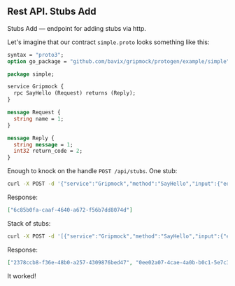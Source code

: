## Rest API. Stubs Add

Stubs Add — endpoint for adding stubs via http.

Let's imagine that our contract `simple.proto` looks something like this:
```protobuf
syntax = "proto3";
option go_package = "github.com/bavix/gripmock/protogen/example/simple";

package simple;

service Gripmock {
  rpc SayHello (Request) returns (Reply);
}

message Request {
  string name = 1;
}

message Reply {
  string message = 1;
  int32 return_code = 2;
}
```

Enough to knock on the handle `POST /api/stubs`. One stub:
```bash
curl -X POST -d '{"service":"Gripmock","method":"SayHello","input":{"equals":{"name":"gripmock"},"contains":null,"matches":null},"output":{"data":{"message":"Hello GripMock","return_code":42},"error":""}}' http://127.0.0.1:4771/api/stubs
```

Response:
```json
["6c85b0fa-caaf-4640-a672-f56b7dd8074d"]
```

Stack of stubs:
```bash
curl -X POST -d '[{"service":"Gripmock","method":"SayHello","input":{"equals":{"name":"gripmock1"},"contains":null,"matches":null},"output":{"data":{"message":"Hello GripMock. stab1","return_code":42},"error":""}},{"service":"Gripmock","method":"SayHello","input":{"equals":{"name":"gripmock2"},"contains":null,"matches":null},"output":{"data":{"message":"Hello GripMock. stab2","return_code":42},"error":""}}]' http://127.0.0.1:4771/api/stubs
```

Response:
```json
["2378ccb8-f36e-48b0-a257-4309876bed47", "0ee02a07-4cae-4a0b-b0c1-5e7c379bc858"]
```

It worked! 